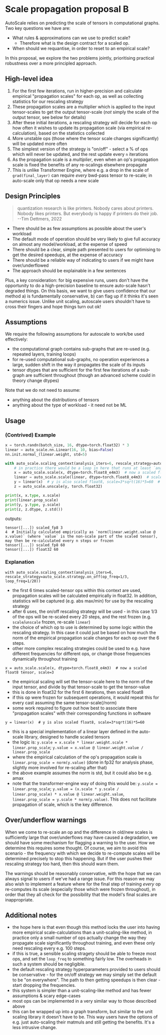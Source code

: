 # Scale propagation proposal B

AutoScale relies on predicting the scale of tensors in computational graphs. Two key questions we have are:

 - What rules & approximations can we use to predict scale?
   - Therefore what is the design contract for a scaled op.
 - When should we requantise, in order to reset to an empirical scale?

In this proposal, we explore the two problems jointly, prioritising practical robustness over a more principled approach.

## High-level idea

1. For the first few iterations, run in higher-precision and calculate empirical "propagation scales" for each op, as well as collecting statistics for our rescaling strategy
2. These propagation scales are a multiplier which is applied to the input tensor-scales to get the output tensor-scale (_not_ simply the scale of the output tensor, see below for details)
3. After these initial iterations, a rescaling strategy will decide for each op how often it wishes to update its propagation scale (via empirical re-calculation), based on the statistics collected
4. More unstable ops (those where the tensor scale changes significantly) will be updated more often
5. The simplest version of the strategy is "on/off" - select a % of ops which will never be updated, and the rest update every `n` iterations
6. As the propagation scale is a _multiplier_, even when an op's propagation scale is fixed the benefits of any re-scalings elsewhere propagate
7. This is unlike Transformer Engine, where e.g. a drop in the scale of `grad(final_layer)` can require _every_ bwd-pass tensor to re-scale; in auto-scale only that op needs a new scale

## Design Principles

> quantization research is like printers. Nobody cares about printers. Nobody likes printers. But everybody is happy if printers do their job. --Tim Dettmers, 2022

- There should be as few assumptions as possible about the user's workload
- The default mode of operation should be very likely to give full accuracy on almost any model/workload, at the expense of speed
- There should be a clear, simple path presented to users for optimising to get the desired speedups, at the expense of accuracy
- There should be a reliable way of indicating to users if we might have over/underflowed
- The approach should be explainable in a few sentences

Plus, a key consideration: for big expensive runs, users don't have the opportunity to do a high-precision baseline to ensure auto-scale hasn't degraded things.
On this basis, we want to give users confidence that our method a) is fundamentally conservative, b) can flag up if it thinks it's seen a numerics issue.
Unlike unit scaling, autoscale users shouldn't have to cross their fingers and hope things turn out ok!

## Assumptions

We require the following assumptions for autoscale to work/be used effectively:
- the computational graph contains sub-graphs that are re-used (e.g. repeated layers, training loops)
- for re-used computational sub-graphs, no operation experiences a large, sudden shift in the way it propagates the scale of its inputs
- tensor dtypes that are sufficient for the first few iterations of a sub-graph are sufficient throughout (though an advanced scheme could in theory change dtypes)

Note that we do not need to assume:
- anything about the distributions of tensors
- anything about the type of workload - it need not be ML

## Usage

### (Contrived) Example

```python
x = torch.randn(batch_size, 16, dtype=torch.float32) * 3
linear = auto_scale.nn.Linear(16, 10, bias=False)
nn.init.normal_(linear.weight, std=5)

with auto_scale.scaling_context(analysis_iters=6, rescale_strategy=auto_scale.strategy.on_off(op_freq=1/3, loop_freq=1/20)):
    # in practice there would be a loop in here that runs at least `analysis_iters` times
    x = auto_scale.scale(x, dtype=torch.float8_e4m3)  # now a scaled float8 tensor, scale=3
    linear = auto_scale.scale(linear, dtype=torch.float8_e4m3)  # scaled float8, scale=5
    y = linear(x)  # y is also scaled float8, scale=3*sqrt(16)*5=60  # where the propagation scale is calculated empirically as sqrt(16)
    z = auto_scale.unscale(y, torch.float32)

print(x, x.type, x.scale)
print(linear.prop_scale)
print(y, y.type, y.scale)
print(z, z.dtype, z.std())
```
outputs:
```
tensor([...]) scaled_fp8 3
4  # Initially calculated empirically as `norm(linear.weight.value @ x.value)` (where `value` is the non-scale part of the scaled tensor), may then be re-calculated every n steps or frozen
tensor([...]) scaled_fp8 60
tensor([...]) float32 60
```

### Explanation

`with auto_scale.scaling_context(analysis_iters=6, rescale_strategy=auto_scale.strategy.on_off(op_freq=1/3, loop_freq=1/20))`

- the first 6 times scaled-tensor ops within this context are used, propagation scales will be calculated empirically in float32. In addition, statistics will be captured (e.g. abs max/min) for use by the rescaling strategy
- after 6 uses, the on/off rescaling strategy will be used - in this case 1/3 of the ops will be re-scaled every 20 steps, and the rest frozen (e.g. `scale`/`unscale` frozen, re-scale `linear`)
- the choice of which op to use is determined by some logic within the rescaling strategy. In this case it could just be based on how much the norm of the empirical propagation scale changes for each op over the 6 steps.
- other more complex rescaling strategies could be used to e.g. have different frequencies for different ops, or change those frequencies dynamically throughout training

`x = auto_scale.scale(x, dtype=torch.float8_e4m3)  # now a scaled float8 tensor, scale=3`

- the empirical scaling will set the tensor-scale here to the norm of the input tensor, and divide by that tensor-scale to get the tensor-value
- this is done in float32 for the first 6 iterations, then scaled float8
- if this op were frozen for subsequent operations, it would repeat this for every cast assuming the same tensor-scale(/norm)
- some work required to figure out how best to associate there "propagation scales" with their corresponding functions in software

`y = linear(x)  # y is also scaled float8, scale=3*sqrt(16)*5=60`

- this is a special implementation of a linear layer defined in the auto-scale library, designed to handle scaled tensors
- the logic is: `y.scale = x.scale * linear.weight.scale * linear.prop_scale`; `y.value = x.value @ linear.weight.value / linear.prop_scale`
- where the empirical calculation of the op's propagation scale is `linear.prop_scale = norm(y.value)` (done in fp32 for analysis phase, slightly more involved for re-scaling after that)
- the above example assumes the norm is std, but it could also be e.g. amax
- note that the transformer-engine way of doing this would be: `y.scale = linear.prop_scale`; `y.value = (x.scale * y.scale / linear.prop_scale) * x.value @ linear.weight.value`, `linear.prop_scale = y.scale * norm(y.value)`. This does not facilitate propagation of scale, which is the key difference.

## Over/underflow warnings

When we come to re-scale an op and the difference in old/new scales is sufficiently large that over/underflows may have caused a degradation, we should have some mechanism for flagging a warning to the user.
How we determine this requires some thought.
Of course, we aim to avoid this scenario - the frequency with which we decide to re-compute scales will be determined precisely to stop this happening. But if the user pushes their rescaling strategy too hard, then this should warn them.

The warnings should be reasonably conservative, with the hope that we can always signal to users if we've had a range issue.
For this reason we may also wish to implement a feature where for the final step of training _every_ op re-computes its scale (especially those which were frozen throughout), in order that they all check for the possibility that the model's final scales are inappropriate.

## Additional notes

- the hope here is that even though this method locks the user into having more empirical scale-calculations than a unit-scaling-like method, in practice only a small number of ops actually change the way they propagate scale significantly throughout training, and even these only need rescaling every e.g. 100 steps.
- if this is true, a sensible scaling stragety should be able to freeze most ops, and set the `loop_freq` to something fairly low. The overheads in such a system should be negligible.
- the default rescaling strategy hyperparameters provided to users should be conservative - for the on/off strategy we may simply set the default to be "on everywhere". The path to then getting speedups is then clear - start dropping the frequencies.
- this system is simpler than a unit-scaling-like method and has fewer assumptions & scary edge-cases
- most ops can be implemented in a very similar way to those described above
- this can be wrapped up into a graph transform, but similar to the unit scaling library it doesn't have to be. This way users have the options of e.g. just auto-scaling their matmuls and still getting the benefits. It's a less intrusive change.

